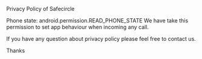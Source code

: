 Privacy Policy of Safecircle

Phone state: android.permission.READ_PHONE_STATE
We have take this permission to set app behaviour when incoming any call.

If you have any question about privacy policy please feel free to contact us.

Thanks

